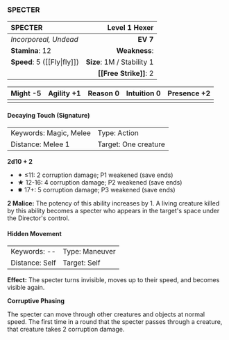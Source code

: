 ### SPECTER

| SPECTER                     |          **Level 1 Hexer** |
| :-------------------------- | -------------------------: |
| *Incorporeal, Undead*       |                   **EV 7** |
| **Stamina**: 12             |              **Weakness**: |
| **Speed**: 5 ([[Fly\|fly]]) | **Size**: 1M / Stability 1 |
|                             |     **[[Free Strike]]**: 2 |

| **Might** -5 | **Agility** +1 | **Reason** 0 | **Intuition** 0 | **Presence** +2 |
| ------------ | -------------- | ------------ | --------------- | --------------- |
|              |                |              |                 |                 |

#### Decaying Touch (Signature)

|                        |                      |
| :--------------------- | :------------------- |
| Keywords: Magic, Melee | Type: Action         |
| Distance: Melee 1      | Target: One creature |

**2d10 + 2**

- ✦ ≤11: 2 corruption damage; P1 weakened (save ends)
- ★ 12-16: 4 corruption damage; P2 weakened (save ends)
- ✸ 17+: 5 corruption damage; P3 weakened (save ends)

**2 Malice:** The potency of this ability increases by 1. A living creature killed by this ability becomes a specter who appears in the target's space under the Director's control.

#### Hidden Movement

|                |                |
| :------------- | :------------- |
| Keywords: --   | Type: Maneuver |
| Distance: Self | Target: Self   |

**Effect:** The specter turns invisible, moves up to their speed, and becomes visible again.

**Corruptive Phasing**

The specter can move through other creatures and objects at normal speed. The first time in a round that the specter passes through a creature, that creature takes 2 corruption damage.

